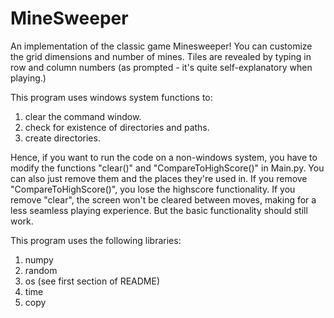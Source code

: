 # MineSweeper

An implementation of the classic game Minesweeper!
You can customize the grid dimensions and number of mines.
Tiles are revealed by typing in row and column numbers (as prompted -
it's quite self-explanatory when playing.)

This program uses windows system functions to:
1. clear the command window.
2. check for existence of directories and paths.
3. create directories.

Hence, if you want to run the code on a non-windows system,
you have to modify the functions "clear()" and "CompareToHighScore()" in Main.py.
You can also just remove them and the places they're used in.
If you remove "CompareToHighScore()", you lose the highscore functionality.
If you remove "clear", the screen won't be cleared between moves, making for 
a less seamless playing experience. But the basic functionality should still
work.

This program uses the following libraries:
1. numpy
2. random
3. os (see first section of README)
4. time
5. copy
